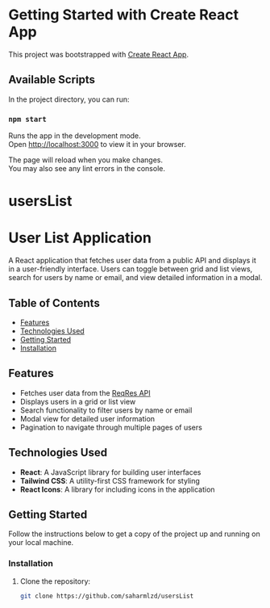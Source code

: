 # Getting Started with Create React App

This project was bootstrapped with [Create React App](https://github.com/facebook/create-react-app).

## Available Scripts

In the project directory, you can run:

### `npm start`

Runs the app in the development mode.\
Open [http://localhost:3000](http://localhost:3000) to view it in your browser.

The page will reload when you make changes.\
You may also see any lint errors in the console.

# usersList

# User List Application

A React application that fetches user data from a public API and displays it in a user-friendly interface. Users can toggle between grid and list views, search for users by name or email, and view detailed information in a modal.

## Table of Contents

- [Features](#features)
- [Technologies Used](#technologies-used)
- [Getting Started](#getting-started)
- [Installation](#installation)

## Features

- Fetches user data from the [ReqRes API](https://reqres.in/)
- Displays users in a grid or list view
- Search functionality to filter users by name or email
- Modal view for detailed user information
- Pagination to navigate through multiple pages of users

## Technologies Used

- **React**: A JavaScript library for building user interfaces
- **Tailwind CSS**: A utility-first CSS framework for styling
- **React Icons**: A library for including icons in the application

## Getting Started

Follow the instructions below to get a copy of the project up and running on your local machine.

### Installation

1. Clone the repository:

   ```bash
   git clone https://github.com/saharmlzd/usersList
   ```

